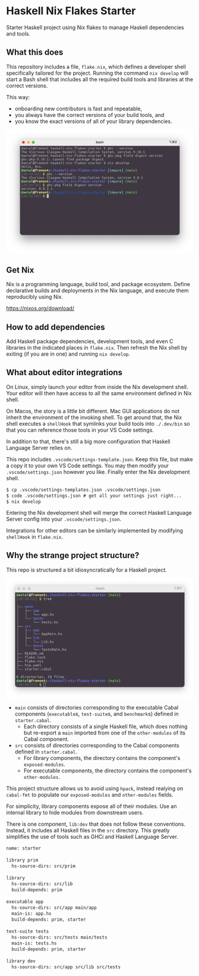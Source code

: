 # Haskell Nix Flakes Starter

Starter Haskell project using Nix flakes to manage Haskell dependencies and tools.


## What this does

This repository includes a file, `flake.nix`, which defines a developer shell specifically tailored for the project.
Running the command `nix develop` will start a Bash shell that includes all the required build tools and libraries at the correct versions.

This way:
- onboarding new contributors is fast and repeatable,
- you always have the correct versions of your build tools, and
- you know the exact versions of all of your library dependencies.

![Developing with Nix flakes](img/nix-develop-demo.png)


## Get Nix

Nix is a programming language, build tool, and package ecosystem.
Define declarative builds and deployments in the Nix language, and execute them reproducibly using Nix.

https://nixos.org/download/


## How to add dependencies

Add Haskell package dependencies, development tools, and even C libraries in the indicated places in `flake.nix`.
Then refresh the Nix shell by exiting (if you are in one) and running `nix develop`.


## What about editor integrations

On Linux, simply launch your editor from inside the Nix development shell.
Your editor will then have access to all the same environment defined in Nix shell.

On Macos, the story is a little bit different.
Mac GUI applications do not inherit the environment of the invoking shell.
To get around that, the Nix shell executes a `shellHook` that symlinks your build tools into `./.dev/bin` so that you can reference those tools in your VS Code settings.

In addition to that, there's still a big more configuration that Haskell Language Server relies on.

This repo includes `.vscode/settings-template.json`.
Keep this file, but make a copy it to your own VS Code settings.
You may then modify your `.vscode/settings.json` however you like.
Finally enter the Nix development shell.

```console
$ cp .vscode/settings-templates.json .vscode/settings.json
$ code .vscode/settings.json # get all your settings just right...
$ nix develop
```

Entering the Nix development shell will merge the correct Haskell Language Server config into your `.vscode/settings.json`.

Integrations for other editors can be similarly implemented by modifying `shellHook` in `flake.nix`.


## Why the strange project structure?

This repo is structured a bit idiosyncratically for a Haskell project.

![Project tree](img/project-structure.png)

- `main` consists of directories corresponding to the executable Cabal components (`executable`s, `test-suite`s, and `benchmark`s) defined in `starter.cabal`.
  - Each directory consists of a single Haskell file, which does nothing but re-export a `main` imported from one of the `other-modules` of its Cabal component.
- `src` consists of directories corresponding to the Cabal components defined in `starter.cabal`.
  - For library components, the directory contains the component's `exposed-modules`.
  - For executable components, the directory contains the component's `other-modules`.

This project structure allows us to avoid using `hpack`, instead realying on `cabal-fmt` to populate our `exposed-modules` and `other-modules` fields.

For simplicity, library components expose all of their modules.
Use an internal library to hide modules from downstream users.

There is one component, `lib:dev` that does not follow these conventions.
Instead, it includes all Haskell files in the `src` directory.
This greatly simplifies the use of tools such as GHCi and Haskell Language Server.

```cabal
name: starter

library prim
  hs-source-dirs: src/prim

library
  hs-source-dirs: src/lib
  build-depends: prim

executable app
  hs-source-dirs: src/app main/app
  main-is: app.hs
  build-depends: prim, starter

test-suite tests
  hs-source-dirs: src/tests main/tests
  main-is: tests.hs
  build-depends: prim, starter

library dev
  hs-source-dirs: src/app src/lib src/tests
```
